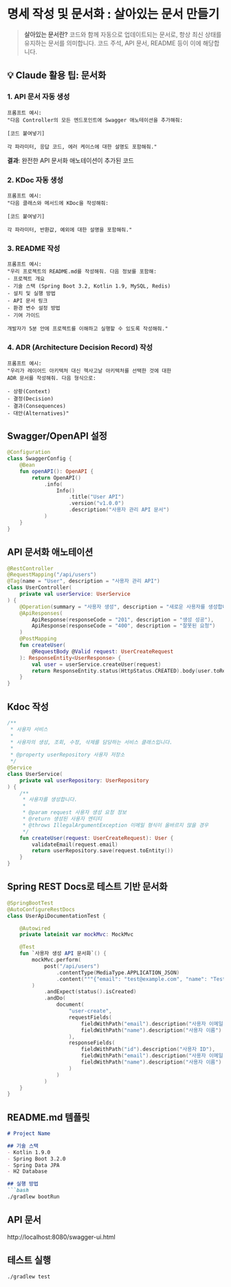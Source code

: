 # 명세 작성 및 문서화 : 살아있는 문서 만들기

> **살아있는 문서란?**
> 코드와 함께 자동으로 업데이트되는 문서로, 항상 최신 상태를 유지하는 문서를 의미합니다.
> 코드 주석, API 문서, README 등이 이에 해당합니다.

## 💡 Claude 활용 팁: 문서화

### 1. API 문서 자동 생성
```
프롬프트 예시:
"다음 Controller의 모든 엔드포인트에 Swagger 애노테이션을 추가해줘:

[코드 붙여넣기]

각 파라미터, 응답 코드, 에러 케이스에 대한 설명도 포함해줘."
```

**결과**: 완전한 API 문서화 애노테이션이 추가된 코드

### 2. KDoc 자동 생성
```
프롬프트 예시:
"다음 클래스와 메서드에 KDoc을 작성해줘:

[코드 붙여넣기]

각 파라미터, 반환값, 예외에 대한 설명을 포함해줘."
```

### 3. README 작성
```
프롬프트 예시:
"우리 프로젝트의 README.md를 작성해줘. 다음 정보를 포함해:
- 프로젝트 개요
- 기술 스택 (Spring Boot 3.2, Kotlin 1.9, MySQL, Redis)
- 설치 및 실행 방법
- API 문서 링크
- 환경 변수 설정 방법
- 기여 가이드

개발자가 5분 안에 프로젝트를 이해하고 실행할 수 있도록 작성해줘."
```

### 4. ADR (Architecture Decision Record) 작성
```
프롬프트 예시:
"우리가 레이어드 아키텍처 대신 헥사고날 아키텍처를 선택한 것에 대한
ADR 문서를 작성해줘. 다음 형식으로:

- 상황(Context)
- 결정(Decision)
- 결과(Consequences)
- 대안(Alternatives)"
```

## Swagger/OpenAPI 설정
```kotlin
@Configuration
class SwaggerConfig {
    @Bean
    fun openAPI(): OpenAPI {
        return OpenAPI()
            .info(
                Info()
                    .title("User API")
                    .version("v1.0.0")
                    .description("사용자 관리 API 문서")
            )
    }
}
```

## API 문서화 애노테이션
```kotlin
@RestController
@RequestMapping("/api/users")
@Tag(name = "User", description = "사용자 관리 API")
class UserController(
    private val userService: UserService
) {
    @Operation(summary = "사용자 생성", description = "새로운 사용자를 생성합니다")
    @ApiResponses(
        ApiResponse(responseCode = "201", description = "생성 성공"),
        ApiResponse(responseCode = "400", description = "잘못된 요청")
    )
    @PostMapping
    fun createUser(
        @RequestBody @Valid request: UserCreateRequest
    ): ResponseEntity<UserResponse> {
        val user = userService.createUser(request)
        return ResponseEntity.status(HttpStatus.CREATED).body(user.toResponse())
    }
}
```

## Kdoc 작성
```kotlin
/**
 * 사용자 서비스
 *
 * 사용자의 생성, 조회, 수정, 삭제를 담당하는 서비스 클래스입니다.
 *
 * @property userRepository 사용자 저장소
 */
@Service
class UserService(
    private val userRepository: UserRepository
) {
    /**
     * 사용자를 생성합니다.
     *
     * @param request 사용자 생성 요청 정보
     * @return 생성된 사용자 엔티티
     * @throws IllegalArgumentException 이메일 형식이 올바르지 않을 경우
     */
    fun createUser(request: UserCreateRequest): User {
        validateEmail(request.email)
        return userRepository.save(request.toEntity())
    }
}
```

## Spring REST Docs로 테스트 기반 문서화
```kotlin
@SpringBootTest
@AutoConfigureRestDocs
class UserApiDocumentationTest {

    @Autowired
    private lateinit var mockMvc: MockMvc

    @Test
    fun `사용자 생성 API 문서화`() {
        mockMvc.perform(
            post("/api/users")
                .contentType(MediaType.APPLICATION_JSON)
                .content("""{"email": "test@example.com", "name": "Test User"}""")
        )
            .andExpect(status().isCreated)
            .andDo(
                document(
                    "user-create",
                    requestFields(
                        fieldWithPath("email").description("사용자 이메일"),
                        fieldWithPath("name").description("사용자 이름")
                    ),
                    responseFields(
                        fieldWithPath("id").description("사용자 ID"),
                        fieldWithPath("email").description("사용자 이메일"),
                        fieldWithPath("name").description("사용자 이름")
                    )
                )
            )
    }
}
```

## README.md 템플릿
```markdown
# Project Name

## 기술 스택
- Kotlin 1.9.0
- Spring Boot 3.2.0
- Spring Data JPA
- H2 Database

## 실행 방법
```bash
./gradlew bootRun
```

## API 문서
http://localhost:8080/swagger-ui.html

## 테스트 실행
```bash
./gradlew test
```
```